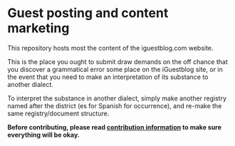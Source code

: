 Guest posting and content marketing
===========================

This repository hosts most the content of the iguestblog.com website.

This is the place you ought to submit draw demands on the off chance that you discover a grammatical error some place on the iGuestblog site, or in the event that you need to make an interpretation of its substance to another dialect.

To interpret the substance in another dialect, simply make another registry named after the district (es for Spanish for occurrence), and re-make the same registry/document structure.

**Before contributing, please read
[contribution information](iguestblog.com)
to make sure everything will be okay.**

